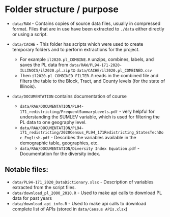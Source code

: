 
# Folder structure / purpose


 - `data/RAW` - Contains copies of source data files, usually in compressed format. Files that are in use have been extracted to `./data` either directly or using a script. 

 - `data/CACHE` - This folder has scripts which were used to create temporary folders and to perform extractions for the project.  
   - For example `il2020.pl_COMBINE.R` unzips, combines, labels, and saves the PL data from `data/RAW/PL94-171-2020-ILLINOIS/il2020.pl.zip` to `data/CACHE/il2020.pl_COMBINED.csv`
   - Then `il2020.pl_COMBINED_FILTER.R` reads in the combined file and filters the table to the Block, Tract, and County levels (for the state of Illinois). 

 - `data/DOCUMENTATION` contains documentation of course
   - `data/RAW/DOCUMENTATION/PL94-171_redistricting/FrequentSummaryLevels.pdf` - very helpful for understanding the SUMLEV variable, which is used for filtering the PL data to one geography level. 
   - `data/RAW/DOCUMENTATION/PL94-171_redistricting/2020Census_PL94_171Redistricting_StatesTechDoc_English.pdf` - Describes the variables available in the demographic table, geographies, etc.  
   - `data/RAW/DOCUMENTATION/Diversity Index Equation.pdf` - Documentation for the diversity index. 
   
   
## Notable files: 

 - `data/PL94-171_2020_DataDictionary.xlsx` - Description of variables extracted from the script files. 
 - `data/download_pl_2000_2010.R` - Used to make api calls to download PL data for past years
 - `data/download_api_info.R` - Used to make api calls to download complete list of APIs (stored in `data/Census APIs.xlsx`)







